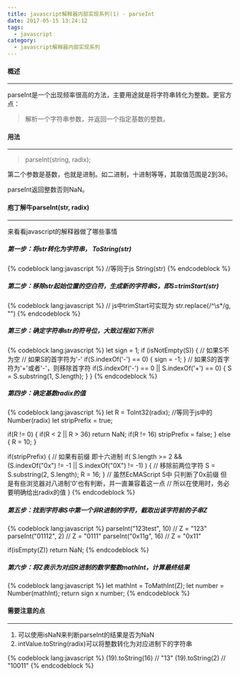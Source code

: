 ```yaml
---
title: javascript解释器内部实现系列(1) - parseInt
date: 2017-05-15 13:24:12
tags:
  - javascript
category:
  - javascript解释器内部实现系列
---
```

#### 概述
---
parseInt是一个出现频率很高的方法，主要用途就是将字符串转化为整数。更官方点：

> 解析一个字符串参数，并返回一个指定基数的整数。

#### 用法
---
> parseInt(string, radix); 

第二个参数是基数，也就是进制。如二进制，十进制等等，其取值范围是2到36。

parseInt返回整数否则NaN。 <!--more-->

#### 庖丁解牛parseInt(str, radix)
---
来看看javascript的解释器做了哪些事情

##### 第一步：将str转化为字符串， ToString(str)

{% codeblock lang:javascript %}
//等同于js
String(str)
{% endcodeblock %}

##### 第二步：移除str起始位置的空白符，生成新的字符串S，即S=trimStart(str)

{% codeblock lang:javascript %}
// js中trimStart可实现为
str.replace(/^\s*/g, "")
{% endcodeblock %}

##### 第三步：确定字符串str的符号位，大致过程如下所示

{% codeblock lang:javascript %}
let sign = 1;
if (isNotEmpty(S)) { // 如果S不为空
    // 如果S的首字符为'-'
    if(S.indexOf('-') == 0) { 
        sign = -1;
    }
    // 如果S的首字符为'+'或者'-'，则移除首字符
    if(S.indexOf('-') == 0 || S.indexOf('+') == 0) {
        S = S.substring(1, S.length);
    }
}
{% endcodeblock %}

##### 第四步：确定基数radix的值

{% codeblock lang:javascript %}
let R = ToInt32(radix); //等同于js中的Number(radix)
let stripPrefix = true; 

if(R != 0) {
    if(R < 2 || R > 36) return NaN;
    if(R != 16) stripPrefix = false;
} else {
    R = 10; 
}

if(stripPrefix) { // 如果有前缀 即十六进制
    if( S.length >= 2 && (S.indexOf("0x") != -1 || S.indexOf("0X") != -1) ) {
        // 移除前两位字符
        S = S.substring(2, S.length);
        R = 16;
    }
    // 虽然EcMAScript 5中 只判断了0x前缀 但是有些浏览器对八进制'0'也有判断，并一直兼容着这一点
    // 所以在使用时，务必要明确给出radix的值
}
{% endcodeblock %}

##### 第五步：找到字符串S中第一个非R进制的字符，截取出该字符前的子串Z

{% codeblock lang:javascript %}
parseInt("123test", 10) // Z = "123"
parseInt("01112", 2) // Z = "0111"
parseInt("0x11g", 16) // Z = "0x11"

if(isEmpty(Z)) return NaN;
{% endcodeblock %}

##### 第六步：将Z表示为对应R进制的数学整数mathInt，计算最终结果

{% codeblock lang:javascript %}
let mathInt = ToMathInt(Z);
let number = Number(mathInt);
return sign x number;
{% endcodeblock %}

#### 需要注意的点
---
1. 可以使用isNaN来判断parseInt的结果是否为NaN
2. intValue.toString(radix)可以将整数转化为对应进制下的字符串

{% codeblock lang:javascript %}
(19).toString(16) // "13"
(19).toString(2) // "10011"
{% endcodeblock %}